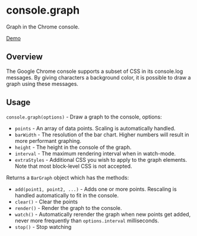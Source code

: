console.graph
=============

Graph in the Chrome console.

[Demo](http://zackbloom.github.com/console.graph)

Overview
--------

The Google Chrome console supports a subset of CSS in its console.log messages.
By giving characters a background color, it is possible to draw a graph using
these messages.

Usage
-----

`console.graph(options)` - Draw a graph to the console, options:

  - `points` - An array of data points.  Scaling is automatically handled.
  - `barWidth` - The resolution of the bar chart.  Higher numbers will result in
      more performant graphing.
  - `height` - The height in the console of the graph.
  - `interval` - The maximum rendering interval when in watch-mode.
  - `extraStyles` - Additional CSS you wish to apply to the graph elements.  Note that
      most block-level CSS is not accepted.

Returns a `BarGraph` object which has the methods:

  - `add(point1, point2, ...)` - Adds one or more points.  Rescaling is handled 
      automatically to fit in the console.
  - `clear()` - Clear the points
  - `render()` - Render the graph to the console.
  - `watch()` - Automatically rerender the graph when new points get added, never
      more frequently than `options.interval` milliseconds.
  - `stop()` - Stop watching

